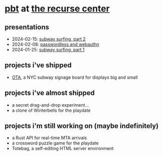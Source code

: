 # [pbt](https://www.pbt.dev) at [the recurse center](https://www.recurse.com/)
## presentations
- 2024-02-15: [subway surfing, part 2](https://github.com/pbt/rc-notes/blob/main/presentations/2024-02-15-subway-surfing-2.pdf)
- 2024-02-08: [passwordless and webauthn](https://github.com/pbt/rc-notes/blob/main/presentations/2024-02-08-passwordless.md)
- 2024-01-25: [subway surfing, part 1](https://github.com/pbt/rc-notes/blob/main/presentations/2024-01-25-subway-surfing.pdf)

## projects i've shipped
- [OTA](https://ota.pbt.dev), a NYC subway signage board for displays big and small

## projects i've almost shipped
- a secret drag-and-drop experiment...
- a clone of Winterbells for the playdate

## projects i'm still working on (maybe indefinitely)
- a Rust API for real-time MTA arrivals
- a crossword puzzle game for the playdate
- Totebag, a self-editing HTML server environment
